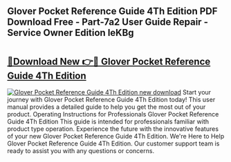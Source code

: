 ## Glover Pocket Reference Guide 4Th Edition PDF Download Free - Part-7a2 User Guide Repair - Service Owner Edition leKBg

# <h2><a href="http://bc8223.oget.top/?id=Glover+Pocket+Reference+Guide+4Th+Edition">🔗Download New 👉🔴 Glover Pocket Reference Guide 4Th Edition</a></h2>

[![Glover Pocket Reference Guide 4Th Edition new download](https://i.imgur.com/5g1atiW.png)](http://bc8223.oget.top/?id=Glover+Pocket+Reference+Guide+4Th+Edition)
Start your journey with Glover Pocket Reference Guide 4Th Edition today! This user manual provides a detailed guide to help you get the most out of your product. Operating Instructions for Professionals Glover Pocket Reference Guide 4Th Edition This guide is intended for professionals familiar with product type operation. Experience the future with the innovative features of your new Glover Pocket Reference Guide 4Th Edition. We're Here to Help Glover Pocket Reference Guide 4Th Edition. Our customer support team is ready to assist you with any questions or concerns.
